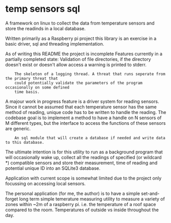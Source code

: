 # temp sensors sql #

A framework on linux to collect the data from temperature sensors and store the readinds in a 
local database.

Written primarily as a Raspberry pi project this library is an exercise in a
basic driver, sql and threading implementation.

As of writing this README the project is incomplete
Features currently in a partially completed state:
        Validation of file directories, if the directory doesn't exist or doesn't allow access
        a warning is printed to stderr.

        The skeleton of a logging thread. A threat that runs seperate from the primary threat that 
        could potentially validate the parameters of the program occasionally on some defined
        time basis.

A majour work in progress feature is a driver system for reading sensors.
        Since it cannot be assumed that each temperature sensor has the same method of reading, 
        unique code has to be written to handle the reading.
        The codebase goal is to implement a method to have a handle on N sensors of M different 
        types, but the interface to access the functions of these sensors are generic.

        An sql module that will create a database if needed and write data to this database.

The ultimate intention is for this utility to run as a background program that will
occasionally wake up, collect all the readings of specified (or wildcard *) compatible sensors
and store their measurement, time of reading and potential unique ID into an SQLite3 database. 

Application with current scope is somewhat limited due to the project only focussing on accessing
local sensors. 

The personal application (for me, the author) is to have a simple set-and-forget long term simple
temerature measuring utility to measure a variety of zones within ~2m of a raspberry pi.
i.e. the temperature of a roof space compared to the room. Temperatures of outside vs inside
throughout the day.